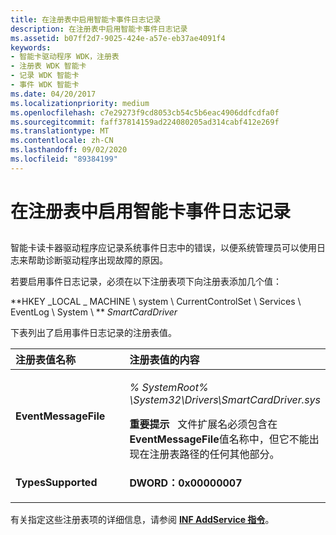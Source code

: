 ```yaml
---
title: 在注册表中启用智能卡事件日志记录
description: 在注册表中启用智能卡事件日志记录
ms.assetid: b07ff2d7-9025-424e-a57e-eb37ae4091f4
keywords:
- 智能卡驱动程序 WDK，注册表
- 注册表 WDK 智能卡
- 记录 WDK 智能卡
- 事件 WDK 智能卡
ms.date: 04/20/2017
ms.localizationpriority: medium
ms.openlocfilehash: c7e29273f9cd8053cb54c5b6eac4906ddfcdfa0f
ms.sourcegitcommit: faff37814159ad224080205ad314cabf412e269f
ms.translationtype: MT
ms.contentlocale: zh-CN
ms.lasthandoff: 09/02/2020
ms.locfileid: "89384199"
---
```

# <a name="enabling-smart-card-event-logging-in-the-registry"></a>在注册表中启用智能卡事件日志记录


## <span id="_ntovr_enabling_smart_card_event_logging_in_the_registry"></span><span id="_NTOVR_ENABLING_SMART_CARD_EVENT_LOGGING_IN_THE_REGISTRY"></span>


智能卡读卡器驱动程序应记录系统事件日志中的错误，以便系统管理员可以使用日志来帮助诊断驱动程序出现故障的原因。

若要启用事件日志记录，必须在以下注册表项下向注册表添加几个值：

**HKEY \_LOCAL \_ MACHINE \\ system \\ CurrentControlSet \\ Services \\ EventLog \\ System \\ ** *SmartCardDriver*

下表列出了启用事件日志记录的注册表值。

<table>
<colgroup>
<col width="50%" />
<col width="50%" />
</colgroup>
<thead>
<tr class="header">
<th align="left">注册表值名称</th>
<th align="left">注册表值的内容</th>
</tr>
</thead>
<tbody>
<tr class="odd">
<td align="left"><p><strong>EventMessageFile</strong></p></td>
<td align="left"><p><em>% SystemRoot% \System32\Drivers\SmartCardDriver.sys</em></p>
<div class="alert">
<strong>重要提示</strong>   文件扩展名必须包含在<strong>EventMessageFile</strong>值名称中，但它不能出现在注册表路径的任何其他部分。
</div>
<div>
 
</div></td>
</tr>
<tr class="even">
<td align="left"><p><strong>TypesSupported</strong></p></td>
<td align="left"><p><strong>DWORD：0x00000007</strong></p></td>
</tr>
</tbody>
</table>

 

有关指定这些注册表项的详细信息，请参阅 [**INF AddService 指令**](../install/inf-addservice-directive.md)。

 

